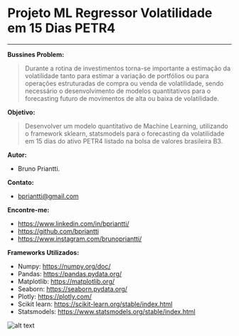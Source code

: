 # Projeto ML Regressor Volatilidade em 15 Dias PETR4
____

__Bussines Problem:__
> Durante a rotina de investimentos torna-se importante a estimação da volatilidade tanto para estimar a variação de portfólios ou para operações estruturadas de compra ou venda de volatilidade, sendo necessário o desenvolvimento de modelos quantitativos para o forecasting futuro de movimentos de alta ou baixa de volatilidade.

__Objetivo:__   

> Desenvolver um modelo quantitativo de Machine Learning, utilizando o framework sklearn, statsmodels para o forecasting da volatilidade em 15 dias do ativo PETR4 listado na bolsa de valores brasileira B3.

__Autor:__  
   - Bruno Priantti.
    
__Contato:__  
  - bpriantti@gmail.com

__Encontre-me:__  
   -  https://www.linkedin.com/in/bpriantti/  
   -  https://github.com/bpriantti
   -  https://www.instagram.com/brunopriantti/
   
__Frameworks Utilizados:__

- Numpy: https://numpy.org/doc/  
- Pandas: https://pandas.pydata.org/
- Matplotlib: https://matplotlib.org/ 
- Seaborn: https://seaborn.pydata.org/  
- Plotly: https://plotly.com/  
- Scikit learn: https://scikit-learn.org/stable/index.html
- Statsmodels: https://www.statsmodels.org/stable/index.html


![alt text]()
